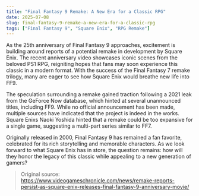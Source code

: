 ```yaml
---
title: "Final Fantasy 9 Remake: A New Era for a Classic RPG"
date: 2025-07-08
slug: final-fantasy-9-remake-a-new-era-for-a-classic-rpg
tags: ["Final Fantasy 9", "Square Enix", "RPG Remake"]
---
```


As the 25th anniversary of Final Fantasy 9 approaches, excitement is building around reports of a potential remake in development by Square Enix. The recent anniversary video showcases iconic scenes from the beloved PS1 RPG, reigniting hopes that fans may soon experience this classic in a modern format. With the success of the Final Fantasy 7 remake trilogy, many are eager to see how Square Enix would breathe new life into FF9.

The speculation surrounding a remake gained traction following a 2021 leak from the GeForce Now database, which hinted at several unannounced titles, including FF9. While no official announcement has been made, multiple sources have indicated that the project is indeed in the works. Square Enixs Naoki Yoshida hinted that a remake could be too expansive for a single game, suggesting a multi-part series similar to FF7.

Originally released in 2000, Final Fantasy 9 has remained a fan favorite, celebrated for its rich storytelling and memorable characters. As we look forward to what Square Enix has in store, the question remains: how will they honor the legacy of this classic while appealing to a new generation of gamers?
> Original source: https://www.videogameschronicle.com/news/remake-reports-persist-as-square-enix-releases-final-fantasy-9-anniversary-movie/